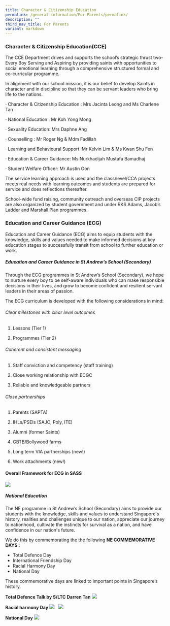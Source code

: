 ```yaml
---
title: Character & Citizenship Education
permalink: /general-information/For-Parents/permalink/
description: ""
third_nav_title: For Parents
variant: markdown
---
```

### Character & Citizenship Education(CCE)

The CCE Department drives and supports the school’s strategic thrust two- Every Boy Serving and Aspiring by providing saints with opportunities to social emotional learning through a comprehensive structured formal and co-curricular programme. 

In alignment with our school mission, it is our belief to develop Saints in character and in discipline so that they can be servant leaders who bring life to the nations. 

· Character & Citizenship Education : Mrs Jacinta Leong and Ms Charlene Tan

· National Education : Mr Koh Yong Mong

· Sexuality Education: Mrs Daphne Ang

· Counselling : Mr Roger Ng & Mdm Fadillah

· Learning and Behavioural Support :Mr Kelvin Lim & Ms Kwan Shu Fen

· Education & Career Guidance: Ms Nurkhadijah Mustafa Bamadhaj

· Student Welfare Officer: Mr Austin Oon

The service learning approach is used and the class/level/CCA projects meets real needs with learning outcomes and students are prepared for service and does reflections thereafter. 

School-wide fund raising, community outreach and overseas CIP projects are also organized by student government and under RKS Adams, Jacob’s Ladder and Marshall Plan programmes. 

  

### Education and Career Guidance (ECG)

Education and Career Guidance (ECG) aims to equip students with the knowledge, skills and values needed to make informed decisions at key education stages to successfully transit from school to further education or work. 

##### Education and Career Guidance in St Andrew’s School (Secondary)

Through the ECG programmes in St Andrew’s School (Secondary), we hope to nurture every boy to be self-aware individuals who can make responsible decisions in their lives, and grow to become confident and resilient servant leaders in their areas of passion. 

The ECG curriculum is developed with the following considerations in mind:

###### Clear milestones with clear level outcomes

1. Lessons (Tier 1)
    
2.  Programmes (Tier 2)  

###### Coherent and consistent messaging 
    
1.  Staff conviction and competency (staff training)
    
2.  Close working relationship with ECGC
    
3.  Reliable and knowledgeable partners
    

###### Close partnerships 
    

1.  Parents (SAPTA) 
    
2.  IHLs/PSEIs (SAJC, Poly, ITE)
    
3.  Alumni (former Saints) 
    
4.  GBTB/Bollywood farms 
    
5.  Long term VIA partnerships (new!)
    
6.  Work attachments (new!) 
    

#### Overall Framework for ECG in SASS
**![](https://lh6.googleusercontent.com/f6sulocnVChCGdfFMh82GEEKg4ULFGV0oAHkEpCyJaqwCrNNrqUpatSNLLpKYEITdDaqwuUOKQKC2PiMgedqX5Pom8N9j09-vEqhCibnijThdJCmAo5cdYyJK1IuBeZRt-dLzd0gVVFT0I7YDbF2FQ)**

##### National Education

The NE programme in St Andrew’s School (Secondary) aims to provide our students with the knowledge, skills and values to understand Singapore's history, realities and challenges unique to our nation, appreciate our journey to nationhood, cultivate the instincts for survival as a nation, and have confidence in our nation's future.
 
We do this by commemorating the the following **NE COMMEMORATIVE DAYS** :

* Total Defence Day 
* International Friendship Day 
* Racial Harmony Day 
* National Day 

These commemorative days are linked to important points in Singapore’s history.

  

**Total Defence Talk by S/LTC Darren Tan**
![](https://lh5.googleusercontent.com/sxovP30xkarpGvywFCn6Z4hr3ZtoAq5AChEUwgjvhX4r52ehT8KMLCYHAa3RyE0NmVF23yEzNXEfjbZXVZZ9eFe26T9OaAMlIjCTZtSY5uTPOQef-m5QAjMKv6pV2hk_fSsljav_C7EhgXnIJCjw-A)

  

**Racial harmony Day**
![](https://lh6.googleusercontent.com/hMt5tinMb3zYdq5E4EYdCwxQeMTUA2puwHmHUvtrtFBqNMg5QTMPjrfPMmjT2r_7ZLet9U2nwJ4UP35-yxCLfAi5vJ-SlW4W3RAKqG9EoQygZZ8OgW2KR4hRTTy_m9fxkqKVHNY3W3NJzmVSAayuVw)   ![](https://lh5.googleusercontent.com/IyCV5jqsj7Aajv9J_8vhBvQY1bn0TO8pxlvnC_fqHoCVi5BDukgGZRjV2LFX780-_SyRU6gVfTrzB59GppDz6GvJQpoA5hfatRrk1hi33EEEdN7KcesQHe77AXg5iyIumuQyebYVohR0l8Bukf2kzg)


**National Day**
![](https://lh3.googleusercontent.com/IBYaLZDdq11wAvVkho3ufw8VoAmAtLQ8mn36zyGLpsSYqxvOUGpJioyxXMZi0teJQRNClWU1ruBV9Xs8pw6LC848Fgyz-RZmE90yziF8gNPaRuDnkqN3oyFVmWgKdbVlaetE8RSlWfcW2SIddvIskQ)